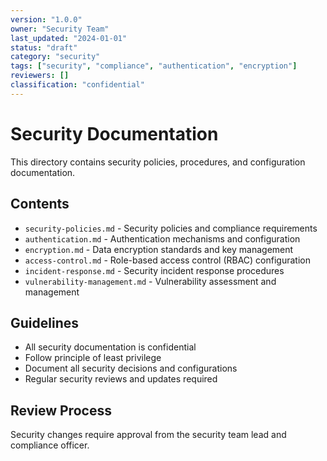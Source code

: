 ```yaml
---
version: "1.0.0"
owner: "Security Team"
last_updated: "2024-01-01"
status: "draft"
category: "security"
tags: ["security", "compliance", "authentication", "encryption"]
reviewers: []
classification: "confidential"
---
```


# Security Documentation

This directory contains security policies, procedures, and configuration documentation.

## Contents

- `security-policies.md` - Security policies and compliance requirements
- `authentication.md` - Authentication mechanisms and configuration
- `encryption.md` - Data encryption standards and key management
- `access-control.md` - Role-based access control (RBAC) configuration
- `incident-response.md` - Security incident response procedures
- `vulnerability-management.md` - Vulnerability assessment and management

## Guidelines

- All security documentation is confidential
- Follow principle of least privilege
- Document all security decisions and configurations
- Regular security reviews and updates required

## Review Process

Security changes require approval from the security team lead and compliance officer.
